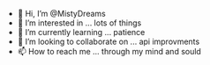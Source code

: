 - 👋 Hi, I’m @MistyDreams
- 👀 I’m interested in ... lots of things 
- 🌱 I’m currently learning ... patience
- 💞️ I’m looking to collaborate on ... api improvments 
- 📫 How to reach me ... through my mind and sould

<!---
MistyDreams/MistyDreams is a ✨ special ✨ repository because its `README.md` (this file) appears on your GitHub profile.
You can click the Preview link to take a look at your changes.
--->

